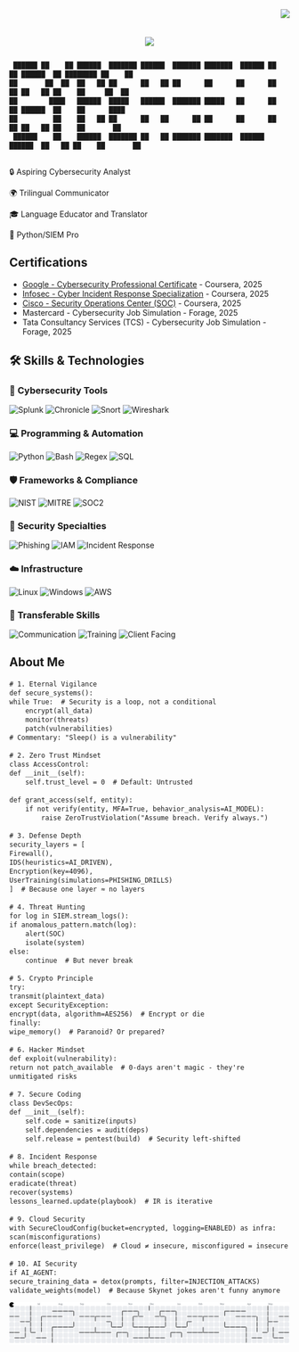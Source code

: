 <img align="right" src="https://visitor-badge.laobi.icu/badge?page_id=zumrudu-anka.zumrudu-anka">

<h1 align="center">
  <a href="https://git.io/typing-svg">
    <img src="https://readme-typing-svg.herokuapp.com/?lines=hello,+world;This+is+Jean+Oliveira..;Nice+to+meet+you!&center=true&size=30">
  </a>
</h1>

```
 ██████ ██    ██ ██████  ███████ ██████  ███████ ███████  ██████ ██    ██ ██████  ██ ████████ ██    ██ 
██       ██  ██  ██   ██ ██      ██   ██ ██      ██      ██      ██    ██ ██   ██ ██    ██     ██  ██  
██        ████   ██████  █████   ██████  ███████ █████   ██      ██    ██ ██████  ██    ██      ████   
██         ██    ██   ██ ██      ██   ██      ██ ██      ██      ██    ██ ██   ██ ██    ██       ██    
 ██████    ██    ██████  ███████ ██   ██ ███████ ███████  ██████  ██████  ██   ██ ██    ██       ██    
                                                                                                                                                                                                                                  
```


🔒 Aspiring Cybersecurity Analyst 

🌍 Trilingual Communicator 

🎓 Language Educator and Translator

🐍 Python/SIEM Pro

## Certifications

- [Google - Cybersecurity Professional Certificate](https://www.coursera.org/account/accomplishments/professional-cert/FH5X1HU0I0NT) - Coursera, 2025
- [Infosec - Cyber Incident Response Specialization](https://www.coursera.org/account/accomplishments/specialization/FEMA58NR6HRY) - Coursera, 2025
- [Cisco - Security Operations Center (SOC)](https://www.coursera.org/account/accomplishments/verify/4C9UBUHC47JP) - Coursera, 2025
- Mastercard - Cybersecurity Job Simulation - Forage, 2025
- Tata Consultancy Services (TCS) - Cybersecurity Job 
Simulation - Forage, 2025



## 🛠️ Skills & Technologies

### 🔐 **Cybersecurity Tools**
![Splunk](https://img.shields.io/badge/Splunk-Phishing_Detection-orange?logo=splunk)
![Chronicle](https://img.shields.io/badge/Google_Chronicle-SIEM-blue?logo=google-chronicle)
![Snort](https://img.shields.io/badge/Snort/Suricata-IDS/IPS-red?logo=snort)
![Wireshark](https://img.shields.io/badge/Wireshark-Network_Forensics-1679A7?logo=wireshark)

### 💻 **Programming & Automation**
![Python](https://img.shields.io/badge/Python-SOAR_Automation-3776AB?logo=python)
![Bash](https://img.shields.io/badge/Bash-System_Hardening-4EAA25?logo=gnu-bash)
![Regex](https://img.shields.io/badge/Regex-Log_Parsing-2F2625)
![SQL](https://img.shields.io/badge/SQL-Anomaly_Detection-4479A1?logo=postgresql)

### 🛡️ **Frameworks & Compliance**
![NIST](https://img.shields.io/badge/NIST_CSF/RMF-Risk_Management-002856)
![MITRE](https://img.shields.io/badge/MITRE_ATT&CK-Threat_Modeling-EA3829)
![SOC2](https://img.shields.io/badge/SOC_2-Compliance-9cf)

### 🎯 **Security Specialties**
![Phishing](https://img.shields.io/badge/Phishing_Simulations-Mastercard_Verified-success)
![IAM](https://img.shields.io/badge/IAM-RBAC/Privilege_Escalation-0078D4)
![Incident Response](https://img.shields.io/badge/Incident_Response-Infosec_Certified-important)

### ☁️ **Infrastructure**
![Linux](https://img.shields.io/badge/Linux-System_Hardening-FCC624?logo=linux)
![Windows](https://img.shields.io/badge/Windows_Security-GPOs-0078D6?logo=windows)
![AWS](https://img.shields.io/badge/AWS_Security_Concepts-EC2/S3-FF9900?logo=amazon-aws)

### 🌟 **Transferable Skills**
![Communication](https://img.shields.io/badge/Trilingual-EN/PT/ES-blueviolet)
![Training](https://img.shields.io/badge/Technical_Training-10+_Years-success)
![Client Facing](https://img.shields.io/badge/Client_Consulting-GRC_Readiness-9cf)

## About Me

    # 1. Eternal Vigilance
    def secure_systems():
    while True:  # Security is a loop, not a conditional
        encrypt(all_data)
        monitor(threats)
        patch(vulnerabilities)
    # Commentary: "Sleep() is a vulnerability"

    # 2. Zero Trust Mindset
    class AccessControl:
    def __init__(self):
        self.trust_level = 0  # Default: Untrusted
    
    def grant_access(self, entity):
        if not verify(entity, MFA=True, behavior_analysis=AI_MODEL):
            raise ZeroTrustViolation("Assume breach. Verify always.")

    # 3. Defense Depth
    security_layers = [
    Firewall(), 
    IDS(heuristics=AI_DRIVEN), 
    Encryption(key=4096), 
    UserTraining(simulations=PHISHING_DRILLS)
    ]  # Because one layer ≈ no layers

    # 4. Threat Hunting
    for log in SIEM.stream_logs():
    if anomalous_pattern.match(log):
        alert(SOC)
        isolate(system)
    else:
        continue  # But never break

    # 5. Crypto Principle
    try:
    transmit(plaintext_data)
    except SecurityException:
    encrypt(data, algorithm=AES256)  # Encrypt or die
    finally:
    wipe_memory()  # Paranoid? Or prepared?

    # 6. Hacker Mindset
    def exploit(vulnerability):
    return not patch_available  # 0-days aren't magic - they're unmitigated risks

    # 7. Secure Coding
    class DevSecOps:
    def __init__(self):
        self.code = sanitize(inputs)
        self.dependencies = audit(deps)
        self.release = pentest(build)  # Security left-shifted

    # 8. Incident Response
    while breach_detected:
    contain(scope)
    eradicate(threat)
    recover(systems)
    lessons_learned.update(playbook)  # IR is iterative

    # 9. Cloud Security
    with SecureCloudConfig(bucket=encrypted, logging=ENABLED) as infra:
    scan(misconfigurations)
    enforce(least_privilege)  # Cloud ≠ insecure, misconfigured = insecure

    # 10. AI Security
    if AI_AGENT:
    secure_training_data = detox(prompts, filter=INJECTION_ATTACKS)
    validate_weights(model)  # Because Skynet jokes aren't funny anymore

<picture>
  <source media="(prefers-color-scheme: dark)" srcset="https://raw.githubusercontent.com/XtealthZ/XtealthZ/output/pacman-contribution-graph-dark.svg">
  <source media="(prefers-color-scheme: light)" srcset="https://raw.githubusercontent.com/XtealthZ/XtealthZ/output/pacman-contribution-graph.svg">
  <img alt="pacman contribution graph" src="https://raw.githubusercontent.com/XtealthZ/XtealthZ/output/pacman-contribution-graph.svg">
</picture>

###
